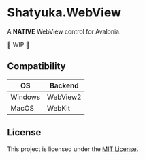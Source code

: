 # Shatyuka.WebView

A **NATIVE** WebView control for Avalonia.

🚧 WIP 🚧

## Compatibility

| OS      | Backend  |
|---------|----------|
| Windows | WebView2 |
| MacOS   | WebKit   |

## License

This project is licensed under the [MIT License](LICENSE.md).
